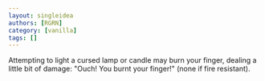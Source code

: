 ```yaml
---
layout: singleidea
authors: [RGRN]
category: [vanilla]
tags: []
---
```

Attempting to light a cursed lamp or candle may burn your finger, dealing a little bit of damage: "Ouch! You burnt your finger!" (none if fire resistant).

